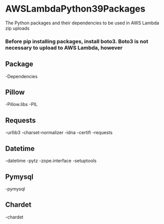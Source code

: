 # AWSLambdaPython39Packages
The Python packages and their dependencies to be used in AWS Lambda zip uploads

### Before pip installing packages, install boto3. Boto3 is not necessary to upload to AWS Lambda, however

## Package
-Dependencies

## Pillow
-Pillow.libs
-PIL

## Requests
-urllib3
-charset-normalizer
-idna
-certifi
-requests

## Datetime
-datetime
-pytz
-zope.interface
-setuptools

## Pymysql
-pymysql

## Chardet
-chardet
